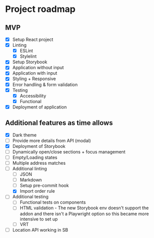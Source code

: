 # Project roadmap

## MVP
- [x] Setup React project
- [x] Linting
    - [x] ESLint
    - [x] Stylelint
- [x] Setup Storybook
- [x] Application without input
- [x] Application with input
- [x] Styling + Responsive
- [x] Error handling & form validation
- [x] Testing
    - [x] Accessibility
    - [x] Functional
- [x] Deployment of application

## Additional features as time allows
- [x] Dark theme
- [ ] Provide more details from API  (modal)
- [x] Deployment of Storybook
- [ ] Dynamically open/close sections + focus management
- [ ] Empty/Loading states
- [ ] Multiple address matches
- [ ] Additional linting
    - [ ] JSON
    - [ ] Markdown
    - [ ] Setup pre-commit hook
    - [x] Import order rule
- [ ] Additional testing
    - [ ] Functional tests on components
    - [ ] HTML validation - The new Storybook env doesn't support the addon and there isn't a Playwright option so this became more intensive to set up
    - [ ] VRT
- [ ] Location API working in SB
